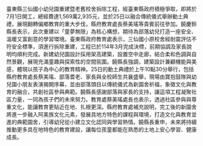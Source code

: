 臺東縣三仙國小幼兒園重建暨老舊校舍拆除工程，經臺東縣政府積極爭取，即將於7月1日開工，總經費達1,569萬2,935元，並於25日以融合傳統儀式舉辦動土典禮，展現翻轉偏鄉教育的重大步伐，縣府教育處長蔡美瑤等貴賓前往參加。饒慶鈴縣長表示，此次重建以「童夢無限」為核心構想，期待為部落幼兒打造一座安全、溫暖又富創意的學習環境。臺東縣政府教育處表示，三仙國小原校舍經耐震評估不符安全標準，須進行拆除重建，工程已於114年3月完成決標，前期協調及家長說明均順利完成。新建幼兒園設計採用架高建築，設置空中走廊，結合柔和色調與自然景觀，展現充滿童趣與探索性的空間氛圍。饒縣長強調，建築設計兼顧機能與美感，體現以孩子為中心的教育精神。25日的動土典禮於上午10點30分舉行，包括縣府教育處長蔡美瑤、部落耆老、家長與全校師生共襄盛舉，現場由寶抱鼓隊與幼兒園小朋友表演揭開序幕，並由部落頭目以傳統儀式為新園舍祈福，象徵文化與教育的融合，共創社區參與典範。饒縣長感謝部落與家長的支持，讓這項工程凝聚社區力量，一同為孩子們的未來努力。教育處蔡美瑤處長也表示，透過社區參與與尊重文化，能讓教育更貼近在地、扎根更深。縣府教育處補充說明，完工後的新園舍將進一步融入阿美族文化元素，發展具地方特色的課程與環境，打造文化與教育並進的典範園舍，引導幼兒從小建立文化認同與學習熱情。饒縣長重申，未來將持續推動更多具在地特色的教育建設，讓每位孩童都能在熟悉的土地上安心學習、健康成長。